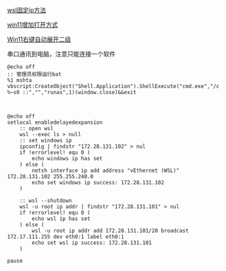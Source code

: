 
[wsl固定ip方法](https://blog.csdn.net/u011843342/article/details/127581604)

[win11增加打开方式](https://xinzhi.wenda.so.com/a/1661149622200014)

[Win11右键自动展开二级](https://www.xitongzhijia.net/xtjc/20220705/246460.html)

串口通讯到电脑，注意只能连接一个软件


```
@echo off
:: 管理员权限运行bat
%1 mshta vbscript:CreateObject("Shell.Application").ShellExecute("cmd.exe","/c %~s0 ::","","runas",1)(window.close)&&exit



@echo off
setlocal enabledelayedexpansion
    :: open wsl
    wsl --exec ls > null
    :: set windows ip
    ipconfig | findstr "172.28.131.102" > nul
    if !errorlevel! equ 0 (
        echo windows ip has set
    ) else (
        netsh interface ip add address "vEthernet (WSL)" 172.28.131.102 255.255.240.0
        echo set windows ip success: 172.28.131.102
    )
 
    :: wsl --shutdown
    wsl -u root ip addr | findstr "172.28.131.101" > nul
    if !errorlevel! equ 0 (
        echo wsl ip has set
    ) else (
        wsl -u root ip addr add 172.28.131.101/20 broadcast 172.17.111.255 dev eth0:1 label eth0:1
        echo set wsl ip success: 172.28.131.101
    )
 
pause
```
